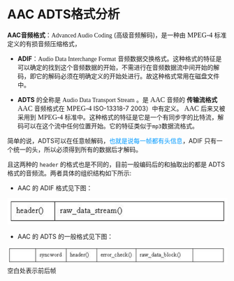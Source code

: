 # AAC ADTS格式分析

**AAC⾳频格式**：<font face="Consolas">Advanced Audio Coding</font> (⾼级⾳频解码)，是⼀种由 <font face="Consolas" size = 3>MPEG-4</font> 标准定义的有损⾳频压缩格式，

- **ADIF**：<font face="Consolas">Audio Data Interchange Format</font> ⾳频数据交换格式。这种格式的特征是可以确定的找到这个⾳频数据的开始，不需进⾏在⾳频数据流中间开始的解码，即它的解码必须在明确定义的开始处进⾏。故这种格式常⽤在磁盘⽂件中。

- **ADTS** 的全称是 <font face="Consolas">Audio Data Transport Stream</font> 。是 <font face="Consolas" size = 3>AAC</font> ⾳频的 **传输流格式** <font face="Consolas" size = 3>AAC</font> ⾳频格式在 <font face="Consolas" size = 3>MPEG-4</font> ISO-13318-7 2003）中有定义。 <font face="Consolas" size = 3>AAC</font>  后来⼜被采⽤到 <font face="Consolas" size = 3>MPEG-4</font> 标准中。这种格式的特征是它是⼀个有同步字的⽐特流，解码可以在这个流中任何位置开始。它的特征类似于`mp3`数据流格式。

简单的说，ADTS可以在任意帧解码，<font color=#0099ff face="黑体">也就是说每一帧都有头信息</font>，ADIF 只有一个统一的头，所以必须得到所有的数据后才解码。

且这两种的 `header` 的格式也是不同的，⽬前⼀般编码后的和抽取出的都是 ADTS 格式的⾳频流。两者具体的组织结构如下所示:

- AAC 的 ADIF 格式见下图：

![](./img/AAC01.png)

- AAC 的 ADTS 的一般格式见下图：

![](./img/AAC02.png)
空白处表示前后帧





